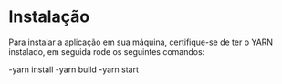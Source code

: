 # Instalação 

Para instalar a aplicação em sua máquina, certifique-se de ter o YARN instalado, em seguida rode os seguintes comandos:

-yarn install 
-yarn build
-yarn start